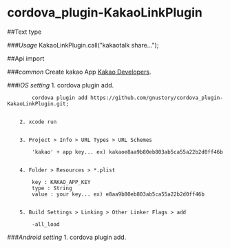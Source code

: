 cordova_plugin-KakaoLinkPlugin
==============

##Text type

        
###*Usage*
        KakaoLinkPlugin.call("kakaotalk share...");


##Api import

###*common* 
Create kakao App [Kakao Developers](https://developers.kakao.com/apps).


###*iOS setting*
        1. cordova plugin add.
        
            cordova plugin add https://github.com/gnustory/cordova_plugin-KakaoLinkPlugin.git;
        
        
        2. xcode run
        
        
        3. Project > Info > URL Types > URL Schemes
        
            'kakao' + app key... ex) kakaoe8aa9b80eb803ab5ca55a22b2d0ff46b
        
        
        4. Folder > Resources > *.plist
        
            key : KAKAO_APP_KEY
            type : String
            value : your key... ex) e8aa9b80eb803ab5ca55a22b2d0ff46b
        
        
        5. Build Settings > Linking > Other Linker Flags > add
        
            -all_load
        
###*Android setting*
        1. cordova plugin add.